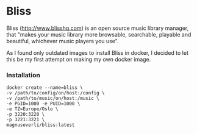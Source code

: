# Bliss

Bliss (http://www.blisshq.com) is an open source music library manager, that "makes your music library more browsable, searchable, playable and beautiful, whichever music players you use".

As I found only outdated images to install Bliss in docker, I decided to let this be my first attempt on making my own docker image.

### Installation
```
docker create --name=bliss \
-v /path/to/config/on/host:/config \
-v /path/to/music/on/host:/music \
-e PGID=1000 -e PUID=1000 \
-e TZ=Europe/Oslo \
-p 3220:3220 \
-p 3221:3221 \
magnusoverli/bliss:latest
```
